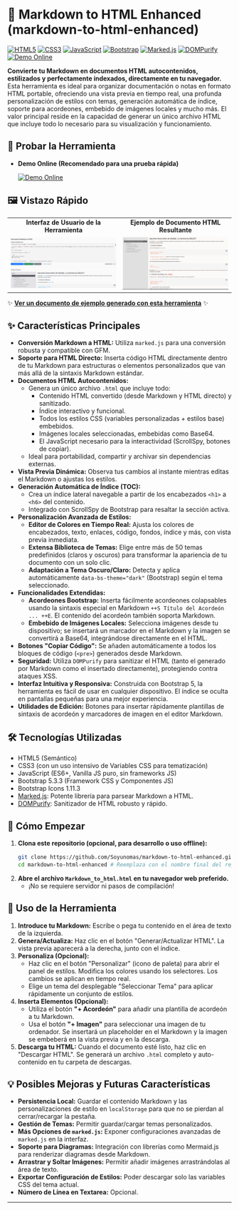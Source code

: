 # 📝 Markdown to HTML Enhanced (markdown-to-html-enhanced)

[![HTML5](https://img.shields.io/badge/HTML-5-E34F26?style=for-the-badge&logo=html5&logoColor=white)](https://developer.mozilla.org/en-US/docs/Web/Guide/HTML/HTML5)
[![CSS3](https://img.shields.io/badge/CSS-3-1572B6?style=for-the-badge&logo=css3&logoColor=white)](https://developer.mozilla.org/en-US/docs/Web/CSS)
[![JavaScript](https://img.shields.io/badge/JavaScript-ES6+-F7DF1E?style=for-the-badge&logo=javascript&logoColor=black)](https://developer.mozilla.org/en-US/docs/Web/JavaScript)
[![Bootstrap](https://img.shields.io/badge/Bootstrap-5.3-7952B3?style=for-the-badge&logo=bootstrap&logoColor=white)](https://getbootstrap.com/)
[![Marked.js](https://img.shields.io/badge/Marked.js-Markdown_Parser-333333?style=for-the-badge)](https://marked.js.org/)
[![DOMPurify](https://img.shields.io/badge/DOMPurify-HTML_Sanitizer-4E7F9A?style=for-the-badge)](https://github.com/cure53/DOMPurify)
[![Demo Online](https://img.shields.io/badge/Demo-Online-brightgreen?style=for-the-badge&logo=githubpages)](https://Soyunomas.github.io/NOMBRE_DEL_REPOSITORIO/Markdown_to_html.html)

**Convierte tu Markdown en documentos HTML autocontenidos, estilizados y perfectamente indexados, directamente en tu navegador.** Esta herramienta es ideal para organizar documentación o notas en formato HTML portable, ofreciendo una vista previa en tiempo real, una profunda personalización de estilos con temas, generación automática de índice, soporte para acordeones, embebido de imágenes locales y mucho más. El valor principal reside en la capacidad de generar un único archivo HTML que incluye todo lo necesario para su visualización y funcionamiento.

## 🚀 Probar la Herramienta

*   **Demo Online (Recomendado para una prueba rápida)**
  
    [![Demo Online](https://img.shields.io/badge/Probar_en_Vivo-GitHub_Pages-brightgreen?style=for-the-badge&logo=githubpages)](https://Soyunomas.github.io/NOMBRE_DEL_REPOSITORIO/Markdown_to_html.html)


## 🖼️ Vistazo Rápido

<table>
  <tr>
    <td align="center"><strong>Interfaz de Usuario de la Herramienta</strong></td>
    <td align="center"><strong>Ejemplo de Documento HTML Resultante</strong></td>
  </tr>
  <tr>
    <td width="50%"><img src="./images/screenshot1.png" alt="Interfaz de usuario del generador Markdown a HTML" style="max-width:100%;"></td>
    <td width="50%"><img src="./images/screenshot2.png" alt="Ejemplo de documento HTML generado con índice y estilos" style="max-width:100%;"></td>
  </tr>
</table>

✨ **[Ver un documento de ejemplo generado con esta herramienta](TU_ENLACE_AL_HTML_DE_EJEMPLO_AQUI.html)** ✨

## ✨ Características Principales

*   **Conversión Markdown a HTML:** Utiliza `marked.js` para una conversión robusta y compatible con GFM.
*   **Soporte para HTML Directo:** Inserta código HTML directamente dentro de tu Markdown para estructuras o elementos personalizados que van más allá de la sintaxis Markdown estándar.
*   **Documentos HTML Autocontenidos:**
    *   Genera un único archivo `.html` que incluye todo:
        *   Contenido HTML convertido (desde Markdown y HTML directo) y sanitizado.
        *   Índice interactivo y funcional.
        *   Todos los estilos CSS (variables personalizadas + estilos base) embebidos.
        *   Imágenes locales seleccionadas, embebidas como Base64.
        *   El JavaScript necesario para la interactividad (ScrollSpy, botones de copiar).
    *   Ideal para portabilidad, compartir y archivar sin dependencias externas.
*   **Vista Previa Dinámica:** Observa tus cambios al instante mientras editas el Markdown o ajustas los estilos.
*   **Generación Automática de Índice (TOC):**
    *   Crea un índice lateral navegable a partir de los encabezados `<h1>` a `<h6>` del contenido.
    *   Integrado con ScrollSpy de Bootstrap para resaltar la sección activa.
*   **Personalización Avanzada de Estilos:**
    *   **Editor de Colores en Tiempo Real:** Ajusta los colores de encabezados, texto, enlaces, código, fondos, índice y más, con vista previa inmediata.
    *   **Extensa Biblioteca de Temas:** Elige entre más de 50 temas predefinidos (claros y oscuros) para transformar la apariencia de tu documento con un solo clic.
    *   **Adaptación a Tema Oscuro/Claro:** Detecta y aplica automáticamente `data-bs-theme="dark"` (Bootstrap) según el tema seleccionado.
*   **Funcionalidades Extendidas:**
    *   **Acordeones Bootstrap:** Inserta fácilmente acordeones colapsables usando la sintaxis especial en Markdown `++S Título del Acordeón ... ++E`. El contenido del acordeón también soporta Markdown.
    *   **Embebido de Imágenes Locales:** Selecciona imágenes desde tu dispositivo; se insertará un marcador en el Markdown y la imagen se convertirá a Base64, integrándose directamente en el HTML.
*   **Botones "Copiar Código":** Se añaden automáticamente a todos los bloques de código (`<pre>`) generados desde Markdown.
*   **Seguridad:** Utiliza `DOMPurify` para sanitizar el HTML (tanto el generado por Markdown como el insertado directamente), protegiendo contra ataques XSS.
*   **Interfaz Intuitiva y Responsiva:** Construida con Bootstrap 5, la herramienta es fácil de usar en cualquier dispositivo. El índice se oculta en pantallas pequeñas para una mejor experiencia.
*   **Utilidades de Edición:** Botones para insertar rápidamente plantillas de sintaxis de acordeón y marcadores de imagen en el editor Markdown.

## 🛠️ Tecnologías Utilizadas

*   HTML5 (Semántico)
*   CSS3 (con un uso intensivo de Variables CSS para tematización)
*   JavaScript (ES6+, Vanilla JS puro, sin frameworks JS)
*   Bootstrap 5.3.3 (Framework CSS y Componentes JS)
*   Bootstrap Icons 1.11.3
*   [Marked.js](https://marked.js.org/): Potente librería para parsear Markdown a HTML.
*   [DOMPurify](https://github.com/cure53/DOMPurify): Sanitizador de HTML robusto y rápido.

## 🚀 Cómo Empezar

1.  **Clona este repositorio (opcional, para desarrollo o uso offline):**
    ```bash
    git clone https://github.com/Soyunomas/markdown-to-html-enhanced.git # Reemplaza con el nombre final del repo si es diferente
    cd markdown-to-html-enhanced # Reemplaza con el nombre final del repo si es diferente
    ```
2.  **Abre el archivo `Markdown_to_html.html` en tu navegador web preferido.**
    *   ¡No se requiere servidor ni pasos de compilación!

## 📖 Uso de la Herramienta

1.  **Introduce tu Markdown:** Escribe o pega tu contenido en el área de texto de la izquierda.
2.  **Genera/Actualiza:** Haz clic en el botón "Generar/Actualizar HTML". La vista previa aparecerá a la derecha, junto con el índice.
3.  **Personaliza (Opcional):**
    *   Haz clic en el botón "Personalizar" (icono de paleta) para abrir el panel de estilos. Modifica los colores usando los selectores. Los cambios se aplican en tiempo real.
    *   Elige un tema del desplegable "Seleccionar Tema" para aplicar rápidamente un conjunto de estilos.
4.  **Inserta Elementos (Opcional):**
    *   Utiliza el botón **"+ Acordeón"** para añadir una plantilla de acordeón a tu Markdown.
    *   Usa el botón **"+ Imagen"** para seleccionar una imagen de tu ordenador. Se insertará un placeholder en el Markdown y la imagen se embeberá en la vista previa y en la descarga.
5.  **Descarga tu HTML:** Cuando el documento esté listo, haz clic en "Descargar HTML". Se generará un archivo `.html` completo y auto-contenido en tu carpeta de descargas.

## 💡 Posibles Mejoras y Futuras Características

*   **Persistencia Local:** Guardar el contenido Markdown y las personalizaciones de estilo en `localStorage` para que no se pierdan al cerrar/recargar la pestaña.
*   **Gestión de Temas:** Permitir guardar/cargar temas personalizados.
*   **Más Opciones de `marked.js`:** Exponer configuraciones avanzadas de `marked.js` en la interfaz.
*   **Soporte para Diagramas:** Integración con librerías como Mermaid.js para renderizar diagramas desde Markdown.
*   **Arrastrar y Soltar Imágenes:** Permitir añadir imágenes arrastrándolas al área de texto.
*   **Exportar Configuración de Estilos:** Poder descargar solo las variables CSS del tema actual.
*   **Número de Línea en Textarea:** Opcional.

---

